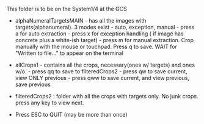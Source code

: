This folder is to be on the System1/4 at the GCS


- alphaNumeralTargetsMAIN - has all the images with targets(alphanumeral). 3 modes exist - auto, 					exception, manual
				- press a for auto extraction
				- press x for exception handling ( if image has concrete plus a white-ish 					target)
				- press m for manual extraction. Crop manually with the mouse or 						touchpad. Press q to save. WAIT for "Written to file..." to 						appear on the terminal


- allCrops1 - contains all the crops, necessary(ones w/ targets) and ones w/o.
		- press qq to save to filteredCrops2
		- press qw to save current, view ONLY previous
		- press qww to save current, and view previous, save previous


- filteredCrops2 : folder with all the crops with targets only. No junk crops. press any key to view next.



- Press ESC to QUIT (may be more than once)
